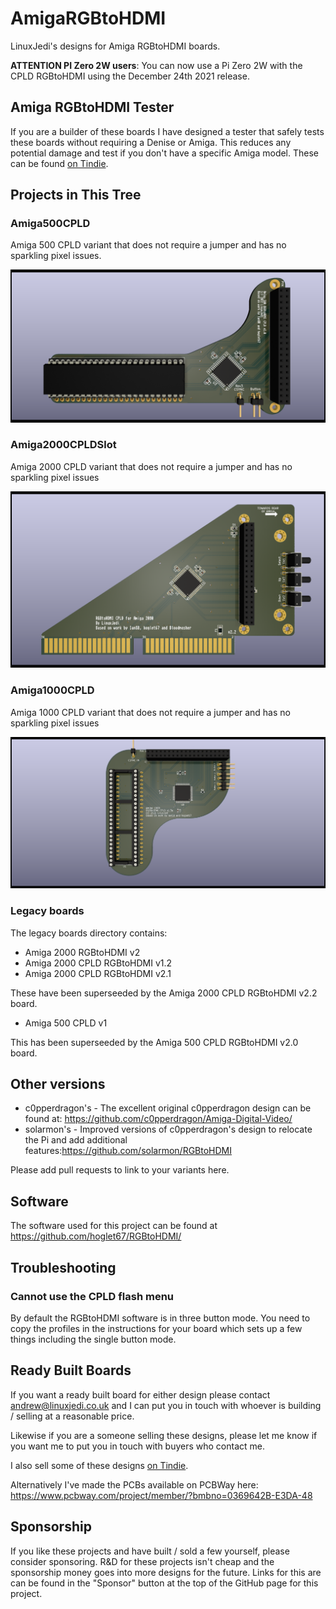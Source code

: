# AmigaRGBtoHDMI

LinuxJedi's designs for Amiga RGBtoHDMI boards.

**ATTENTION PI Zero 2W users**: You can now use a Pi Zero 2W with the CPLD RGBtoHDMI using the December 24th 2021 release.

## Amiga RGBtoHDMI Tester

If you are a builder of these boards I have designed a tester that safely tests these boards without requiring a Denise or Amiga. This reduces any potential damage and test if you don't have a specific Amiga model. These can be found [on Tindie](https://www.tindie.com/products/linuxjedi/amiga-rgbtohdmi-tester/).

## Projects in This Tree

### Amiga500CPLD

Amiga 500 CPLD variant that does not require a jumper and has no sparkling pixel issues.

![Amiga 500 CPLD RGBtoHDMI](Amiga500CPLD/A500top.png)

### Amiga2000CPLDSlot

Amiga 2000 CPLD variant that does not require a jumper and has no sparkling pixel issues

![Amiga 2000 CPLD Slot](Amiga2000CPLDSlot/videoslotadapter.png)

### Amiga1000CPLD

Amiga 1000 CPLD variant that does not require a jumper and has no sparkling pixel issues

![Amiga 1000 CPLD](Amiga1000CPLD/A1000.png)

### Legacy boards

The legacy boards directory contains:

* Amiga 2000 RGBtoHDMI v2
* Amiga 2000 CPLD RGBtoHDMI v1.2
* Amiga 2000 CPLD RGBtoHDMI v2.1

These have been superseeded by the Amiga 2000 CPLD RGBtoHDMI v2.2 board.

* Amiga 500 CPLD v1

This has been superseeded by the Amiga 500 CPLD RGBtoHDMI v2.0 board.

## Other versions

- c0pperdragon's - The excellent original c0pperdragon design can be found at: https://github.com/c0pperdragon/Amiga-Digital-Video/
- solarmon's - Improved versions of c0pperdragon's design to relocate the Pi and add additional features:https://github.com/solarmon/RGBtoHDMI

Please add pull requests to link to your variants here.

## Software

The software used for this project can be found at https://github.com/hoglet67/RGBtoHDMI/

## Troubleshooting

### Cannot use the CPLD flash menu

By default the RGBtoHDMI software is in three button mode. You need to copy the profiles in the instructions for your board which sets up a few things including the single button mode.

## Ready Built Boards

If you want a ready built board for either design please contact andrew@linuxjedi.co.uk and I can put you in touch with whoever is building / selling at a reasonable price.

Likewise if you are a someone selling these designs, please let me know if you want me to put you in touch with buyers who contact me.

I also sell some of these designs [on Tindie](https://www.tindie.com/stores/linuxjedi/).

Alternatively I've made the PCBs available on PCBWay here: https://www.pcbway.com/project/member/?bmbno=0369642B-E3DA-48

## Sponsorship

If you like these projects and have built / sold a few yourself, please consider sponsoring. R&D for these projects isn't cheap and the sponsorship money goes into more designs for the future. Links for this are can be found in the "Sponsor" button at the top of the GitHub page for this project.
